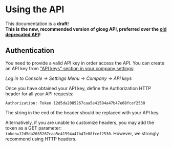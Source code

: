 Using the API
=============

<aside class="warning">
This documentation is a <strong>draft</strong>!
</aside>

<aside class="success">
<strong>This is the new, recommended version of giosg API, preferred over the <a href="https://docs.giosg.com/doku.php?id=public:technical-documentation:backend-api">old deprecated API</a>!</strong>
</aside>

## Authentication

You need to provide a valid API key in order access the API. You can create an API key from ["API keys" section in your company settings](https://service.giosg.com/en/settings/#/live/company/tokens):

*Log in to Console → Settings Menu → Company → API keys*

Once you have obtained your API key, define the Authorization HTTP header for all your API requests:

`Authorization: Token 12d5da2085267caa5e41594a47b47e08fcef2530`

<aside class="notice">
The string in the end of the header should be replaced with your API key.
</aside>

Alternatively, if you are unable to customize headers, you may add the token as a GET parameter: `token=12d5da2085267caa5e41594a47b47e08fcef2530`. However, we strongly recommend using HTTP headers.
